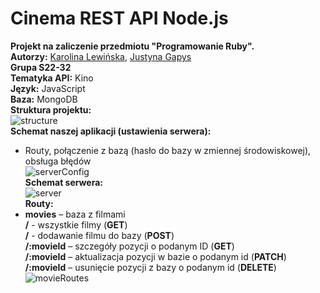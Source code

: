 # Cinema REST API Node.js
**Projekt na zaliczenie przedmiotu "Programowanie Ruby".** <br />
**Autorzy:** [Karolina Lewińska](https://github.com/KarolinaLewinska), [Justyna Gapys](https://github.com/justynagapys) <br />
**Grupa S22-32** <br />
**Tematyka API:** Kino <br />
**Język:** JavaScript <br />
**Baza:** MongoDB <br />
**Struktura projektu:** <br />
![structure](https://github.com/KarolinaLewinska/CinemaAPI/blob/master/ReadmeIMG/structure.PNG) <br />
**Schemat naszej aplikacji (ustawienia serwera):** <br />
- Routy, połączenie z bazą (hasło do bazy w zmiennej środowiskowej), obsługa błędów <br />
![serverConfig](https://github.com/KarolinaLewinska/CinemaAPI/blob/master/ReadmeIMG/serverConfig.PNG) <br />
**Schemat serwera:** <br />
![server](https://github.com/KarolinaLewinska/CinemaAPI/blob/master/ReadmeIMG/server.PNG) <br />
**Routy:** <br />
- **movies** – baza z filmami <br />
**/** - wszystkie filmy (**GET**) <br />
**/** - dodawanie filmu do bazy (**POST**) <br />
**/:movieId** – szczegóły pozycji o podanym ID (**GET**) <br />
**/:movieId** – aktualizacja pozycji w bazie o podanym id (**PATCH**) <br />
**/:movieId** – usunięcie pozycji z bazy o podanym id (**DELETE**) <br />
![movieRoutes](https://github.com/KarolinaLewinska/CinemaAPI/blob/master/ReadmeIMG/movieRoutes.PNG) <br />
